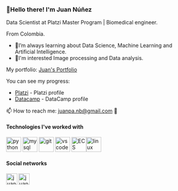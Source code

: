 <h3 align="left">🖖Hello there! I'm Juan Núñez</h3>
<div align="left">
  <p> Data Scientist at Platzi Master Program | Biomedical engineer.</p>
  <p> From Colombia.</p>

- 🧠I’m always learning about Data Science, Machine Learning and Artificial Intelligence.
- 🤔I'm interested Image processing and Data analysis.

My portfolio:
[Juan's Portfolio](https://juanpanu.github.io/Juan_Portfolio/)

You can see my progress: 
- [Platzi](https://platzi.com/@juanpanu/) - Platzi profile 
- [Datacamp](https://www.datacamp.com/profile/juanpanb) - DataCamp profile 


📫 How to reach me: juanpa.nb@gmail.com 📧


<h4 align="left">Technologies I've worked with</h4>


<p align="left"><img src="https://www.vectorlogo.zone/logos/python/python-icon.svg" alt="python" width="40" height="40"/> <img src="https://www.vectorlogo.zone/logos/mysql/mysql-official.svg" alt="mysql" width="40" height="40"/> <img 
src="https://www.vectorlogo.zone/logos/git-scm/git-scm-icon.svg" alt="git" width="40" height="40"/> <img
src="https://www.vectorlogo.zone/logos/visualstudio_code/visualstudio_code-icon.svg" alt="vscode" width="40" height="40"/> <img
src="https://www.vectorlogo.zone/logos/amazon_ecs/amazon_ecs-icon.svg" alt="ECS" width="40" height="40"/><img 
src="https://www.vectorlogo.zone/logos/linux/linux-icon.svg" alt="linux" width="40" height="40"/></p>

<h4 align="left"> Social networks </h4>

<p align="left">
<a href="https://twitter.com/Juanpanu" target="blank"><img align="left" src="https://cdn.jsdelivr.net/npm/simple-icons@3.0.1/icons/twitter.svg" alt="juanpanu" height="30" width="30" /></a>
<a href="https://www.linkedin.com/in/juanpanu/" target="blank"><img align="left" src="https://cdn.jsdelivr.net/npm/simple-icons@3.0.1/icons/linkedin.svg" alt="juanpanu" height="30" width="30" /></a>
</p>
